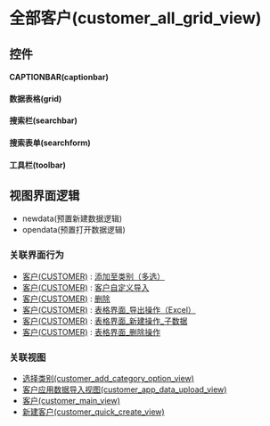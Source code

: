 # 全部客户(customer_all_grid_view)  <!-- {docsify-ignore-all} -->



## 控件
#### CAPTIONBAR(captionbar)
#### 数据表格(grid)
#### 搜索栏(searchbar)
#### 搜索表单(searchform)
#### 工具栏(toolbar)

## 视图界面逻辑
  * newdata(预置新建数据逻辑)
  * opendata(预置打开数据逻辑)


### 关联界面行为
  * [客户(CUSTOMER)](module/ProdMgmt/customer) : [添加至类别（多选）](module/ProdMgmt/customer#界面行为)
  * [客户(CUSTOMER)](module/ProdMgmt/customer) : [客户自定义导入](module/ProdMgmt/customer#界面行为)
  * [客户(CUSTOMER)](module/ProdMgmt/customer) : [删除](module/ProdMgmt/customer#界面行为)
  * [客户(CUSTOMER)](module/ProdMgmt/customer) : [表格界面_导出操作（Excel）](module/ProdMgmt/customer#界面行为)
  * [客户(CUSTOMER)](module/ProdMgmt/customer) : [表格界面_新建操作_子数据](module/ProdMgmt/customer#界面行为)
  * [客户(CUSTOMER)](module/ProdMgmt/customer) : [表格界面_删除操作](module/ProdMgmt/customer#界面行为)

### 关联视图
  * [选择类别(customer_add_category_option_view)](app/view/customer_add_category_option_view)
  * [客户应用数据导入视图(customer_app_data_upload_view)](app/view/customer_app_data_upload_view)
  * [客户(customer_main_view)](app/view/customer_main_view)
  * [新建客户(customer_quick_create_view)](app/view/customer_quick_create_view)

<script>
 const { createApp } = Vue
  createApp({
    data() {
      return {

      }
    }
  }).use(ElementPlus).mount('#app')
</script>